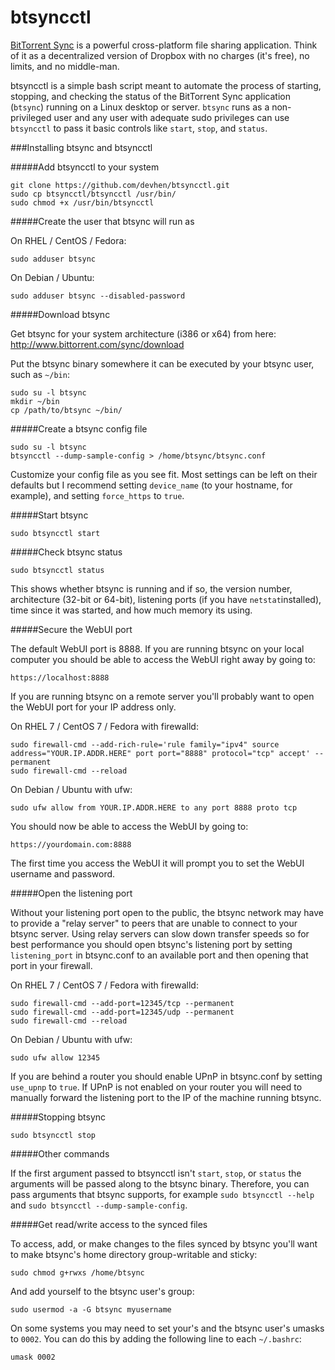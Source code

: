 btsyncctl
===========

[BitTorrent Sync](http://www.bittorrent.com/sync) is a powerful cross-platform file sharing application. Think of it as a decentralized version of Dropbox with no charges (it's free), no limits, and no middle-man.

btsyncctl is a simple bash script meant to automate the process of starting, stopping, and checking the status of the BitTorrent Sync application (`btsync`) running on a Linux desktop or server. `btsync` runs as a non-privileged user and any user with adequate sudo privileges can use `btsyncctl` to pass it basic controls like `start`, `stop`, and `status`.

###Installing btsync and btsyncctl


#####Add btsyncctl to your system

    git clone https://github.com/devhen/btsyncctl.git
    sudo cp btsyncctl/btsyncctl /usr/bin/
    sudo chmod +x /usr/bin/btsyncctl


#####Create the user that btsync will run as

On RHEL / CentOS / Fedora:

    sudo adduser btsync

On Debian / Ubuntu:

    sudo adduser btsync --disabled-password


#####Download btsync

Get btsync for your system architecture (i386 or x64) from here: <http://www.bittorrent.com/sync/download>

Put the btsync binary somewhere it can be executed by your btsync user, such as `~/bin`:

    sudo su -l btsync
    mkdir ~/bin
    cp /path/to/btsync ~/bin/


#####Create a btsync config file

    sudo su -l btsync
    btsyncctl --dump-sample-config > /home/btsync/btsync.conf

Customize your config file as you see fit. Most settings can be left on their defaults but I recommend setting `device_name` (to your hostname, for example), and setting `force_https` to `true`.

#####Start btsync

    sudo btsyncctl start


#####Check btsync status

    sudo btsyncctl status

This shows whether btsync is running and if so, the version number, architecture (32-bit or 64-bit), listening ports (if you have `netstat`installed), time since it was started, and how much memory its using.


#####Secure the WebUI port


The default WebUI port is 8888. If you are running btsync on your local computer you should be able to access the WebUI right away by going to:

    https://localhost:8888

If you are running btsync on a remote server you'll probably want to open the WebUI port for your IP address only.

On RHEL 7 / CentOS 7 / Fedora with firewalld:

    sudo firewall-cmd --add-rich-rule='rule family="ipv4" source address="YOUR.IP.ADDR.HERE" port port="8888" protocol="tcp" accept' --permanent
    sudo firewall-cmd --reload

On Debian / Ubuntu with ufw:

    sudo ufw allow from YOUR.IP.ADDR.HERE to any port 8888 proto tcp

You should now be able to access the WebUI by going to:

    https://yourdomain.com:8888

The first time you access the WebUI it will prompt you to set the WebUI username and password.


#####Open the listening port


Without your listening port open to the public, the btsync network may have to provide a "relay server" to peers that are unable to connect to your btsync server. Using relay servers can slow down transfer speeds so for best performance you should open btsync's listening port by setting `listening_port` in btsync.conf to an available port and then opening that port in your firewall.

On RHEL 7 / CentOS 7 / Fedora with firewalld:

    sudo firewall-cmd --add-port=12345/tcp --permanent
    sudo firewall-cmd --add-port=12345/udp --permanent
    sudo firewall-cmd --reload

On Debian / Ubuntu with ufw:

    sudo ufw allow 12345

If you are behind a router you should enable UPnP in btsync.conf by setting `use_upnp` to `true`. If UPnP is not enabled on your router you will need to manually forward the listening port to the IP of the machine running btsync.


#####Stopping btsync

    sudo btsyncctl stop


#####Other commands

If the first argument passed to btsyncctl isn't `start`, `stop`, or `status` the arguments will be passed along to the btsync binary. Therefore, you can pass arguments that btsync supports, for example `sudo btsyncctl --help` and `sudo btsyncctl --dump-sample-config`.


#####Get read/write access to the synced files


To access, add, or make changes to the files synced by btsync you'll want to make btsync's home directory group-writable and sticky:

    sudo chmod g+rwxs /home/btsync

And add yourself to the btsync user's group:

    sudo usermod -a -G btsync myusername

On some systems you may need to set your's and the btsync user's umasks to `0002`. You can do this by adding the following line to each `~/.bashrc`:

    umask 0002
